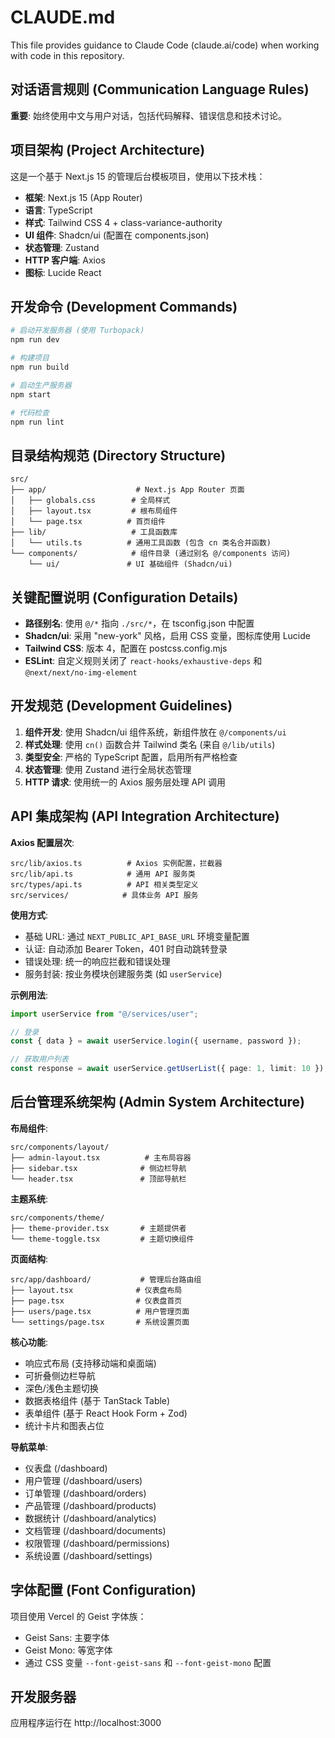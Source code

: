 # CLAUDE.md

This file provides guidance to Claude Code (claude.ai/code) when working with code in this repository.

## 对话语言规则 (Communication Language Rules)

**重要**: 始终使用中文与用户对话，包括代码解释、错误信息和技术讨论。

## 项目架构 (Project Architecture)

这是一个基于 Next.js 15 的管理后台模板项目，使用以下技术栈：

- **框架**: Next.js 15 (App Router)
- **语言**: TypeScript
- **样式**: Tailwind CSS 4 + class-variance-authority
- **UI 组件**: Shadcn/ui (配置在 components.json)
- **状态管理**: Zustand
- **HTTP 客户端**: Axios
- **图标**: Lucide React

## 开发命令 (Development Commands)

```bash
# 启动开发服务器 (使用 Turbopack)
npm run dev

# 构建项目
npm run build

# 启动生产服务器
npm start

# 代码检查
npm run lint
```

## 目录结构规范 (Directory Structure)

```
src/
├── app/                    # Next.js App Router 页面
│   ├── globals.css        # 全局样式
│   ├── layout.tsx         # 根布局组件
│   └── page.tsx          # 首页组件
├── lib/                   # 工具函数库
│   └── utils.ts          # 通用工具函数 (包含 cn 类名合并函数)
└── components/            # 组件目录 (通过别名 @/components 访问)
    └── ui/               # UI 基础组件 (Shadcn/ui)
```

## 关键配置说明 (Configuration Details)

- **路径别名**: 使用 `@/*` 指向 `./src/*`，在 tsconfig.json 中配置
- **Shadcn/ui**: 采用 "new-york" 风格，启用 CSS 变量，图标库使用 Lucide
- **Tailwind CSS**: 版本 4，配置在 postcss.config.mjs
- **ESLint**: 自定义规则关闭了 `react-hooks/exhaustive-deps` 和 `@next/next/no-img-element`

## 开发规范 (Development Guidelines)

1. **组件开发**: 使用 Shadcn/ui 组件系统，新组件放在 `@/components/ui`
2. **样式处理**: 使用 `cn()` 函数合并 Tailwind 类名 (来自 `@/lib/utils`)
3. **类型安全**: 严格的 TypeScript 配置，启用所有严格检查
4. **状态管理**: 使用 Zustand 进行全局状态管理
5. **HTTP 请求**: 使用统一的 Axios 服务层处理 API 调用

## API 集成架构 (API Integration Architecture)

**Axios 配置层次**:

```
src/lib/axios.ts          # Axios 实例配置，拦截器
src/lib/api.ts            # 通用 API 服务类
src/types/api.ts          # API 相关类型定义
src/services/            # 具体业务 API 服务
```

**使用方式**:

- 基础 URL: 通过 `NEXT_PUBLIC_API_BASE_URL` 环境变量配置
- 认证: 自动添加 Bearer Token，401 时自动跳转登录
- 错误处理: 统一的响应拦截和错误处理
- 服务封装: 按业务模块创建服务类 (如 `userService`)

**示例用法**:

```typescript
import userService from "@/services/user";

// 登录
const { data } = await userService.login({ username, password });

// 获取用户列表
const response = await userService.getUserList({ page: 1, limit: 10 });
```

## 后台管理系统架构 (Admin System Architecture)

**布局组件**:

```
src/components/layout/
├── admin-layout.tsx          # 主布局容器
├── sidebar.tsx              # 侧边栏导航
└── header.tsx               # 顶部导航栏
```

**主题系统**:

```
src/components/theme/
├── theme-provider.tsx       # 主题提供者
└── theme-toggle.tsx         # 主题切换组件
```

**页面结构**:

```
src/app/dashboard/           # 管理后台路由组
├── layout.tsx              # 仪表盘布局
├── page.tsx                # 仪表盘首页
├── users/page.tsx          # 用户管理页面
└── settings/page.tsx       # 系统设置页面
```

**核心功能**:

- 响应式布局 (支持移动端和桌面端)
- 可折叠侧边栏导航
- 深色/浅色主题切换
- 数据表格组件 (基于 TanStack Table)
- 表单组件 (基于 React Hook Form + Zod)
- 统计卡片和图表占位

**导航菜单**:

- 仪表盘 (/dashboard)
- 用户管理 (/dashboard/users)
- 订单管理 (/dashboard/orders)
- 产品管理 (/dashboard/products)
- 数据统计 (/dashboard/analytics)
- 文档管理 (/dashboard/documents)
- 权限管理 (/dashboard/permissions)
- 系统设置 (/dashboard/settings)

## 字体配置 (Font Configuration)

项目使用 Vercel 的 Geist 字体族：

- Geist Sans: 主要字体
- Geist Mono: 等宽字体
- 通过 CSS 变量 `--font-geist-sans` 和 `--font-geist-mono` 配置

## 开发服务器

应用程序运行在 http://localhost:3000
